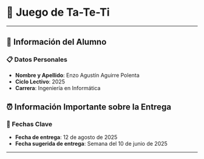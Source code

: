 # 🏥 Juego de Ta-Te-Ti

---

## 👤 Información del Alumno

### 📋 Datos Personales
- **Nombre y Apellido**: Enzo Agustín Aguirre Polenta
- **Ciclo Lectivo**: 2025
- **Carrera**: Ingeniería en Informática

## ⏰ Información Importante sobre la Entrega

### 📅 Fechas Clave
- **Fecha de entrega**: 12 de agosto de 2025
- **Fecha sugerida de entrega**: Semana del 10 de junio de 2025

---
